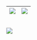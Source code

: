 | <a href="https://github.com/bgxd9592"><img src="https://github-readme-stats.vercel.app/api/?username=bgxd9592&include_all_commits=true&count_private=true&hide=contribs&show_icons=true&hide_border=true&theme=nightowl" /></a> | <a href="https://github.com/bgxd9592"><img  src="https://github-readme-stats.vercel.app/api/top-langs/?username=bgxd9592&layout=compact&hide_border=true&theme=nightowl" /></a> |
| ------------- | ------------- |
<br><a href=""><img src="https://api.xecades.xyz/api?img=2&qq=959208879&github=bgxd9592&wechat=bgxd9592&bilibili=%E9%97%AD%E5%85%B3%E8%A1%8C%E5%8A%A8" /></a>
